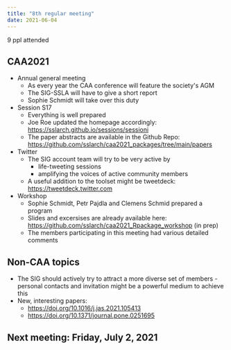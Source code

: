 ```yaml
---
title: "8th regular meeting"
date: 2021-06-04
---
```


9 ppl attended

## CAA2021

- Annual general meeting
    - As every year the CAA conference will feature the society's AGM
    - The SIG-SSLA will have to give a short report
    - Sophie Schmidt will take over this duty
- Session S17 
    - Everything is well prepared
    - Joe Roe updated the homepage accordingly: https://sslarch.github.io/sessions/sessioni
    - The paper abstracts are available in the Github Repo: https://github.com/sslarch/caa2021_packages/tree/main/papers
- Twitter
    - The SIG account team will try to be very active by
        - life-tweeting sessions
        - amplifying the voices of active community members
    - A useful addition to the toolset might be tweetdeck: https://tweetdeck.twitter.com
- Workshop
    - Sophie Schmidt, Petr Pajdla and Clemens Schmid prepared a program
    - Slides and excersises are already available here: https://github.com/sslarch/caa2021_Rpackage_workshop (in prep)
    - The members participating in this meeting had various detailed comments

## Non-CAA topics

- The SIG should actively try to attract a more diverse set of members - personal contacts and invitation might be a powerful medium to achieve this
- New, interesting papers:
    - https://doi.org/10.1016/j.jas.2021.105413
    - https://doi.org/10.1371/journal.pone.0251695

## Next meeting: Friday, July 2, 2021
